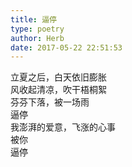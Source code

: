 ```yaml
---  
title: 逼停  
type: poetry  
author: Herb  
date: 2017-05-22 22:51:53    
---  
```

立夏之后，白天依旧膨胀  
风收起清凉，吹干梧桐絮  
芬芬下落，被一场雨  
逼停  
我澎湃的爱意，飞涨的心事  
被你  
逼停